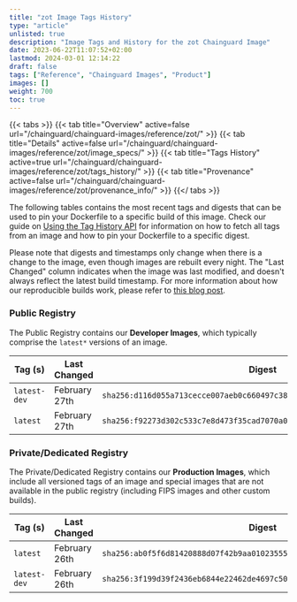 ```yaml
---
title: "zot Image Tags History"
type: "article"
unlisted: true
description: "Image Tags and History for the zot Chainguard Image"
date: 2023-06-22T11:07:52+02:00
lastmod: 2024-03-01 12:14:22
draft: false
tags: ["Reference", "Chainguard Images", "Product"]
images: []
weight: 700
toc: true
---
```


{{< tabs >}}
{{< tab title="Overview" active=false url="/chainguard/chainguard-images/reference/zot/" >}}
{{< tab title="Details" active=false url="/chainguard/chainguard-images/reference/zot/image_specs/" >}}
{{< tab title="Tags History" active=true url="/chainguard/chainguard-images/reference/zot/tags_history/" >}}
{{< tab title="Provenance" active=false url="/chainguard/chainguard-images/reference/zot/provenance_info/" >}}
{{</ tabs >}}

The following tables contains the most recent tags and digests that can be used to pin your Dockerfile to a specific build of this image. Check our guide on [Using the Tag History API](/chainguard/chainguard-images/using-the-tag-history-api/) for information on how to fetch all tags from an image and how to pin your Dockerfile to a specific digest.

Please note that digests and timestamps only change when there is a change to the image, even though images are rebuilt every night. The "Last Changed" column indicates when the image was last modified, and doesn't always reflect the latest build timestamp. For more information about how our reproducible builds work, please refer to [this blog post](https://www.chainguard.dev/unchained/reproducing-chainguards-reproducible-image-builds).

### Public Registry
The Public Registry contains our **Developer Images**, which typically comprise the `latest*` versions of an image.

| Tag (s)       | Last Changed  | Digest                                                                    |
|---------------|---------------|---------------------------------------------------------------------------|
|  `latest-dev` | February 27th | `sha256:d116d055a713cecce007aeb0c660497c389a5ac1b78cf7f8508edbae63bdccd2` |
|  `latest`     | February 27th | `sha256:f92273d302c533c7e8d473f35cad7070a04a2105f21f106af705cee8a1c0b310` |


### Private/Dedicated Registry
The Private/Dedicated Registry contains our **Production Images**, which include all versioned tags of an image and special images that are not available in the public registry (including FIPS images and other custom builds).

| Tag (s)       | Last Changed  | Digest                                                                    |
|---------------|---------------|---------------------------------------------------------------------------|
|  `latest`     | February 26th | `sha256:ab0f5f6d81420888d07f42b9aa01023555c9d811bd4cfdbd70752f4a8baef601` |
|  `latest-dev` | February 26th | `sha256:3f199d39f2436eb6844e22462de4697c5066001eeace3a8b3457772be963c9ba` |

